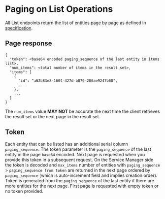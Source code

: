 # Paging on List Operations

All List endpoints return the list of entities page by page as defined in [specification](https://github.com/Peripli/specification/blob/2eaba9aa0baa877b57385925ad32faca4ce393f3/api.md#paging-parameters).

## Page response

```
{  
  "token": <base64 encoded paging_sequence of the last entity in items list>,
  "num_items": <total number of items in the result set>,
  "items": [
    {
      "id": "a62b83e8-1604-427d-b079-200ae9247b60",
      ...
    },
    ...
  ]
}
```

The `num_items` value **MAY NOT** be accurate the next time the client retrieves the result set or the next page in the result set.


## Token
Each entity that can be listed has an additional serial column `paging_sequence`.
The token parameter is the `paging_sequence` of the last entity in the page `base64` encoded.
Next page is requested when you provide this token in a subsequent request. On the Service Manager side
the token is decoded and `max_items` number of entities with `paging_sequence` > `paging_sequence from token` are returned
in the next page ordered by `paging_sequence` (which is auto-increment field and implies creation order). 
Token is generated from the `paging_sequence` of the last entity if there are more entities for the next page.
First page is requested with empty token or no token provided.

